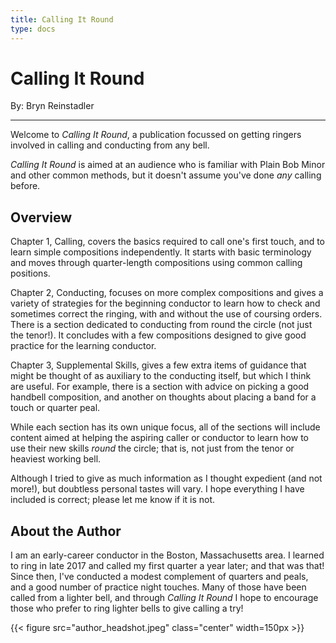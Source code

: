 ```yaml
---
title: Calling It Round 
type: docs
---
```


# Calling It Round
By: Bryn Reinstadler

---

Welcome to _Calling It Round_, a publication focussed on getting ringers involved in calling and conducting from any bell.

_Calling It Round_ is aimed at an audience who is familiar with Plain Bob Minor and other common methods, but it doesn't assume you've done _any_ calling before.

## Overview

Chapter 1, Calling, covers the basics required to call one's first touch, and to learn simple compositions independently. It starts with basic terminology and moves through quarter-length compositions using common calling positions.

Chapter 2, Conducting, focuses on more complex compositions and gives a variety of strategies for the beginning conductor to learn how to check and sometimes correct the ringing, with and without the use of coursing orders. There is a section dedicated to conducting from round the circle (not just the tenor!). It concludes with a few compositions designed to give good practice for the learning conductor.

Chapter 3, Supplemental Skills, gives a few extra items of guidance that might be thought of as auxiliary to the conducting itself, but which I think are useful. For example, there is a section with advice on picking a good handbell composition, and another on thoughts about placing a band for a touch or quarter peal.

While each section has its own unique focus, all of the sections will include content aimed at helping the aspiring caller or conductor to learn how to use their new skills _round_ the circle; that is, not just from the tenor or heaviest working bell.

Although I tried to give as much information as I thought expedient (and not more!), but doubtless personal tastes will vary. I hope everything I have included is correct; please let me know if it is not. 

## About the Author

I am an early-career conductor in the Boston, Massachusetts area. I learned to ring in late 2017 and called my first quarter a year later; and that was that! Since then, I've conducted a modest complement of quarters and peals, and a good number of practice night touches. Many of those have been called from a lighter bell, and through _Calling It Round_ I hope to encourage those who prefer to ring lighter bells to give calling a try!

{{< figure src="author_headshot.jpeg" class="center" width=150px >}}
